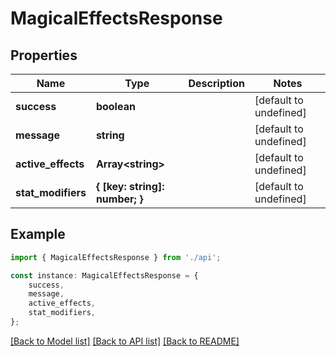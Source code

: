 # MagicalEffectsResponse


## Properties

Name | Type | Description | Notes
------------ | ------------- | ------------- | -------------
**success** | **boolean** |  | [default to undefined]
**message** | **string** |  | [default to undefined]
**active_effects** | **Array&lt;string&gt;** |  | [default to undefined]
**stat_modifiers** | **{ [key: string]: number; }** |  | [default to undefined]

## Example

```typescript
import { MagicalEffectsResponse } from './api';

const instance: MagicalEffectsResponse = {
    success,
    message,
    active_effects,
    stat_modifiers,
};
```

[[Back to Model list]](../README.md#documentation-for-models) [[Back to API list]](../README.md#documentation-for-api-endpoints) [[Back to README]](../README.md)
